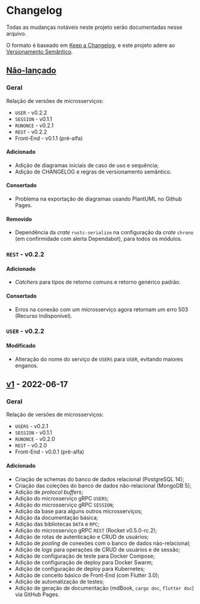# Changelog

Todas as mudanças notáveis neste projeto serão documentadas nesse arquivo.

O formato é baseado em [Keep a Changelog](https://keepachangelog.com/pt-BR/1.0.0/),
e este projeto adere ao [Versionamento Semântico](https://semver.org/spec/v2.0.0.html).



## [Não-lançado]

### Geral

Relação de versões de microsserviços:

- `USER` - v0.2.2
- `SESSION` - v0.1.1
- `RUNONCE` - v0.2.1
- `REST` - v0.2.2
- Front-End - v0.1.1 (pré-alfa)

#### Adicionado

- Adição de diagramas iniciais de caso de uso e sequência;
- Adição de CHANGELOG e regras de versionamento semântico.

#### Consertado

- Problema na exportação de diagramas usando PlantUML no Github Pages.

#### Removido

- Dependência da _crate_ `rustc-serialize` na configuração da _crate_
  `chrono` (em confirmidade com alerta Dependabot), para todos os módulos.


### `REST` - v0.2.2

#### Adicionado

- _Catchers_ para tipos de retorno comuns e retorno genérico padrão.

#### Consertado

- Erros na conexão com um microsserviço agora retornam um erro 503 (Recurso
  Indisponível).


### `USER` - v0.2.2

#### Modificado

- Alteração do nome do serviço de `USERS` para `USER`, evitando maiores
  enganos.



## [v1] - 2022-06-17

### Geral

Relação de versões de microsserviços:

- `USERS` - v0.2.1
- `SESSION` - v0.1.1
- `RUNONCE` - v0.2.0
- `REST` - v0.2.0
- Front-End - v0.0.1 (pré-alfa)

#### Adicionado

- Criação de schemas do banco de dados relacional (PostgreSQL 14);
- Criação das coleções do banco de dados não-relacional (MongoDB 5);
- Adição de _protocol buffers_;
- Adição do microsserviço gRPC `USERS`;
- Adição do microsserviço gRPC `SESSION`;
- Adição da base para alguns outros microsserviços;
- Adição da documentação básica;
- Adição das bibliotecas `DATA` e `RPC`;
- Adição do microsserviço gRPC `REST` (Rocket v0.5.0-rc.2);
- Adição de rotas de autenticação e CRUD de usuários;
- Adição de _pooling_ de conexões com o banco de dados não-relacional;
- Adição de _logs_ para operações de CRUD de usuários e de sessão;
- Adição de configuração de teste para Docker Compose;
- Adição de configuração de deploy para Docker Swarm;
- Adição de configuração de deploy para Kubernetes;
- Adição de conceito básico de Front-End (com Flutter 3.0);
- Adição de automatização de testes;
- Adição de geração de documentação (mdBook, `cargo doc`, `flutter doc`)
  via GitHub Pages.


[Não-lançado]: https://github.com/luksamuk/minerva-system/compare/v1...HEAD
[v1]: https://github.com/luksamuk/minerva-system/releases/tag/v1

<!-- ==== Exemplo ==== -->
<!-- ## [v1] - 2022-06-17 -->
<!-- #### Adicionado -->
<!-- #### Modificado -->
<!-- #### Consertado -->
<!-- #### Removido -->

<!-- ### `USERS` - [v0.2.1] -->
<!-- #### Adicionado -->
<!-- #### Modificado -->
<!-- #### Consertado -->
<!-- #### Removido -->

<!-- ### `SESSION` - [v0.1.1] -->
<!-- #### Adicionado -->
<!-- #### Modificado -->
<!-- #### Consertado -->
<!-- #### Removido -->

<!-- ### `RUNONCE` - [v0.2.0] -->
<!-- #### Adicionado -->
<!-- #### Modificado -->
<!-- #### Consertado -->
<!-- #### Removido -->

<!-- ### `REST` - [v0.2.0] -->
<!-- #### Adicionado -->
<!-- #### Modificado -->
<!-- #### Consertado -->
<!-- #### Removido -->

<!-- ### Front-End - [v0.0.1] - (pré-alfa) -->
<!-- #### Adicionado -->
<!-- #### Modificado -->
<!-- #### Consertado -->
<!-- #### Removido -->
